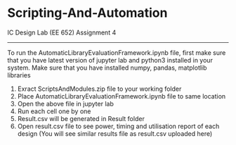 # Scripting-And-Automation
IC Design Lab (EE 652)
Assignment 4

************************************************************
To run the AutomaticLibraryEvaluationFramework.ipynb file, first make sure that you have latest version of jupyter lab and python3 installed in your system.
Make sure that you have installed numpy, pandas, matplotlib libraries

1) Exract ScriptsAndModules.zip file to your working folder
2) Place AutomaticLibraryEvaluationFramework.ipynb file to same location
3) Open the above file  in jupyter lab
4) Run each cell one by one
5) Result.csv will be generated in Result folder
6) Open result.csv file to see power, timing and utilisation report of each design (You will see similar results file as result.csv uploaded here)
